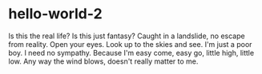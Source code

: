 # hello-world-2

Is this the real life? Is this just fantasy? 
Caught in a landslide, no escape from reality. Open your eyes. Look up to the skies and see. I'm just a poor boy.
I need no sympathy. Because I'm easy come, easy go, little high, little low. Any way the wind blows, doesn't really matter to me.
